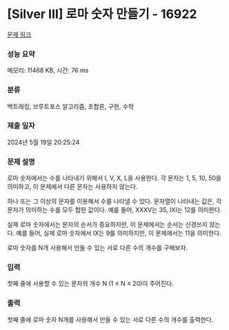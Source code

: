 # [Silver III] 로마 숫자 만들기 - 16922 

[문제 링크](https://www.acmicpc.net/problem/16922) 

### 성능 요약

메모리: 11468 KB, 시간: 76 ms

### 분류

백트래킹, 브루트포스 알고리즘, 조합론, 구현, 수학

### 제출 일자

2024년 5월 19일 20:25:24

### 문제 설명

<p>로마 숫자에서는 수를 나타내기 위해서 I, V, X, L을 사용한다. 각 문자는 1, 5, 10, 50을 의미하고, 이 문제에서 다른 문자는 사용하지 않는다.</p>

<p>하나 또는 그 이상의 문자를 이용해서 수를 나타낼 수 있다. 문자열이 나타내는 값은, 각 문자가 의미하는 수를 모두 합한 값이다. 예를 들어, XXXV는 35, IXI는 12를 의미한다.</p>

<p>실제 로마 숫자에서는 문자의 순서가 중요하지만, 이 문제에서는 순서는 신경쓰지 않는다. 예를 들어, 실제 로마 숫자에서 IX는 9를 의미하지만, 이 문제에서는 11을 의미한다.</p>

<p>로마 숫자를 N개 사용해서 만들 수 있는 서로 다른 수의 개수를 구해보자.</p>

### 입력 

 <p>첫째 줄에 사용할 수 있는 문자의 개수 N (1 ≤ N ≤ 20)이 주어진다.</p>

### 출력 

 <p>첫째 줄에 로마 숫자 N개를 사용해서 만들 수 있는 서로 다른 수의 개수를 출력한다.</p>

